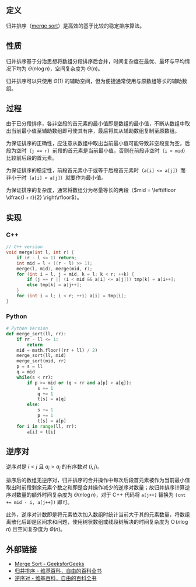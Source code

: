 ## 定义

归并排序（[merge sort](https://en.wikipedia.org/wiki/Merge_sort)）是高效的基于比较的稳定排序算法。

## 性质

归并排序基于分治思想将数组分段排序后合并，时间复杂度在最优、最坏与平均情况下均为 $\Theta (n \log n)$，空间复杂度为 $\Theta (n)$。

归并排序可以只使用 $\Theta (1)$ 的辅助空间，但为便捷通常使用与原数组等长的辅助数组。

## 过程

由于已分段排序，各非空段的首元素的最小值即是数组的最小值，不断从数组中取出当前最小值至辅助数组即可使其有序，最后将其从辅助数组复制至原数组。

为保证排序的正确性，应注意从数组中取出当前最小值可能导致非空段变为空，后段为空时（`j == r`）前段的首元素是当前最小值，否则在前段非空时（`i < mid`）比较前后段的首元素。

为保证排序的稳定性，前段首元素小于或等于后段首元素时（`a[i] <= a[j]`）而非小于时（`a[i] < a[j]`）就要作为最小值。

为保证排序的复杂度，通常将数组分为尽量等长的两段（$mid = \left\lfloor \dfrac{l + r}{2} \right\rfloor$）。

## 实现

### C++

```cpp
// C++ version
void merge(int l, int r) {
    if (r - l <= 1) return;
    int mid = l + ((r - l) >> 1);
    merge(l, mid), merge(mid, r);
    for (int i = l, j = mid, k = l; k < r; ++k) {
        if (j == r || (i < mid && a[i] <= a[j])) tmp[k] = a[i++];
        else tmp[k] = a[j++];
    }
    for (int i = l; i < r; ++i) a[i] = tmp[i];
}
```

### Python

```python
# Python Version
def merge_sort(ll, rr):
    if rr - ll <= 1:
        return
    mid = math.floor((rr + ll) / 2)
    merge_sort(ll, mid)
    merge_sort(mid, rr)
    p = s = ll
    q = mid
    while(s < rr):
        if p >= mid or (q < rr and a[p] > a[q]):
            s += 1
            q += 1
            t[s] = a[q]
        else:
            s += 1
            p += 1
            t[s] = a[p]
    for i in range(ll, rr):
        a[i] = t[i]
```

## 逆序对

逆序对是 $i < j$ 且 $a_i > a_j$ 的有序数对 $(i, j)$。

排序后的数组无逆序对，归并排序的合并操作中每次后段首元素被作为当前最小值取出时前段剩余元素个数之和即是合并操作减少的逆序对数量；故归并排序计算逆序对数量的额外时间复杂度为 $\Theta (n \log n)$，对于 C++ 代码将 `a[j++]` 替换为 `(cnt += mid - i, a[j++])` 即可。

此外，逆序对计数即是将元素依次加入数组时统计当前大于其的元素数量，将数组离散化后即是区间求和问题，使用树状数组或线段树解决的时间复杂度为 $\operatorname{O} (n \log n)$ 且空间复杂度为 $\Theta (n)$。

## 外部链接

- [Merge Sort - GeeksforGeeks](https://www.geeksforgeeks.org/merge-sort/)
- [归并排序 - 维基百科，自由的百科全书](https://zh.wikipedia.org/wiki/%E5%BD%92%E5%B9%B6%E6%8E%92%E5%BA%8F)
- [逆序对 - 维基百科，自由的百科全书](https://zh.wikipedia.org/wiki/%E9%80%86%E5%BA%8F%E5%AF%B9)
